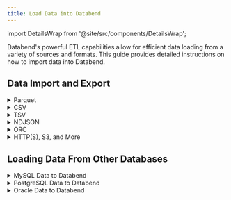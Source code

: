 ```yaml
---
title: Load Data into Databend
---
```


import DetailsWrap from '@site/src/components/DetailsWrap';

Databend's powerful ETL capabilities allow for efficient data loading from a variety of sources and formats.
This guide provides detailed instructions on how to import data into Databend.

## Data Import and Export

<DetailsWrap>

<details>
<summary> Parquet </summary>

- [How to load Parquet file into a table](./03-load-semistructured/00-load-parquet.md)
- [How to export a table to Parquet file](../50-unload-data/00-unload-parquet.md)
- [How to query directly on Parquet file](./04-transform/00-querying-parquet.md)
 
</details>

<details>
<summary> CSV </summary>

- [How to load CSV file into a table](./03-load-semistructured/01-load-csv.md)
- [How to export a table to CSV file](../50-unload-data/01-unload-csv.md)
- [How to query directly on CSV file](./04-transform/01-querying-csv.md)

</details>


<details>
<summary> TSV </summary>

- [How to load TSV file into a table](./03-load-semistructured/02-load-tsv.md)
- [How to export a table to TSV file](../50-unload-data/02-unload-tsv.md)
- [How to query directly on TSV file](./04-transform/02-querying-tsv.md)

</details>

<details>
<summary> NDJSON </summary>

- [How to load NDJSON file into a table](./03-load-semistructured/03-load-ndjson.md)
- [How to export a table to NDJSON file](../50-unload-data/03-unload-ndjson.md)
- [How to query directly on NDJSON file](./04-transform/03-querying-ndjson.md)

</details>

<details>
<summary> ORC </summary>

- [How to load ORC file into a table](./03-load-semistructured/04-load-orc.md)
- [How to query directly on ORC file](./04-transform/03-querying-orc.md)

</details>


<details>
<summary> HTTP(S), S3, and More </summary>

- [Understanding Stages](./00-stage/index.md)
- [Loading from Stage](./01-load/00-stage.md)
- [Loading from Bucket](./01-load/01-s3.md)
- [Loading from Local File](./01-load/02-local.md)
- [Loading from Remote File](./01-load/03-http.md)

</details>

</DetailsWrap>

## Loading Data From Other Databases

<DetailsWrap>

<details>
<summary> MySQL Data to Databend </summary>

- [How to Load Full MySQL Tables into Databend](./02-load-db/datax.md)
- [How to Sync Full and Incremental MySQL Changes into Databend](./02-load-db/debezium.md)

</details>

<details>
<summary> PostgreSQL Data to Databend </summary>

- [How to Sync Full and Incremental PostgreSQL Changes into Databend](./02-load-db/flink-cdc.md)

</details>

<details>
<summary> Oracle Data to Databend </summary>

- [How to Sync Full and Incremental Oracle Changes into Databend](./02-load-db/flink-cdc.md)

</details>

</DetailsWrap>